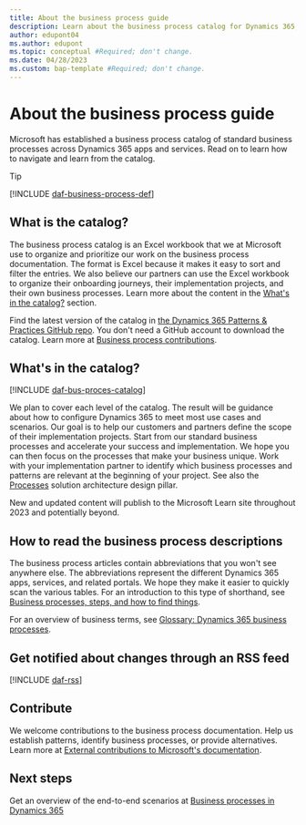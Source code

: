```yaml
---
title: About the business process guide
description: Learn about the business process catalog for Dynamics 365, what it is, and how to navigate and learn from the catalog.
author: edupont04
ms.author: edupont
ms.topic: conceptual #Required; don't change.
ms.date: 04/28/2023
ms.custom: bap-template #Required; don't change.
---
```


# About the business process guide

Microsoft has established a business process catalog of standard business processes across Dynamics 365 apps and services. Read on to learn how to navigate and learn from the catalog.  

> [!TIP]
> [!INCLUDE [daf-business-process-def](../../includes/daf-business-process-def.md)]

## What is the catalog?

The business process catalog is an Excel workbook that we at Microsoft use to organize and prioritize our work on the business process documentation. The format is Excel because it makes it easy to sort and filter the entries. We also believe our partners can use the Excel workbook to organize their onboarding journeys, their implementation projects, and their own business processes. Learn more about the content in the [What's in the catalog?](#whats-in-the-catalog) section.  

Find the latest version of the catalog in [the Dynamics 365 Patterns & Practices GitHub repo](https://github.com/microsoft/dynamics365patternspractices/tree/main/templates/business-processes). You don't need a GitHub account to download the catalog. Learn more at [Business process contributions](../../get-started/contribute.md#business-process-contributions).  

## What's in the catalog?

[!INCLUDE [daf-bus-proces-catalog](../../includes/daf-bus-proces-catalog.md)]

We plan to cover each level of the catalog. The result will be guidance about how to configure Dynamics 365 to meet most use cases and scenarios. Our goal is to help our customers and partners define the scope of their implementation projects. Start from our standard business processes and accelerate your success and implementation. We hope you can then focus on the processes that make your business unique. Work with your implementation partner to identify which business processes and patterns are relevant at the beginning of your project. See also the [Processes](../implementation-guide/solution-architecture-design-pillars-processes.md) solution architecture design pillar.  

New and updated content will publish to the Microsoft Learn site throughout 2023 and potentially beyond.  

## How to read the business process descriptions

The business process articles contain abbreviations that you won't see anywhere else. The abbreviations represent the different Dynamics 365 apps, services, and related portals. We hope they make it easier to quickly scan the various tables. For an introduction to this type of shorthand, see [Business processes, steps, and how to find things](about-steps-navigation.md).  

For an overview of business terms, see [Glossary: Dynamics 365 business processes](glossary.md).  

## Get notified about changes through an RSS feed

[!INCLUDE [daf-rss](../../includes/daf-rss.md)]

## Contribute

We welcome contributions to the business process documentation. Help us establish patterns, identify business processes, or provide alternatives. Learn more at [External contributions to Microsoft's documentation](../../get-started/contribute.md).  

## Next steps

Get an overview of the end-to-end scenarios at [Business processes in Dynamics 365](overview.md)  
